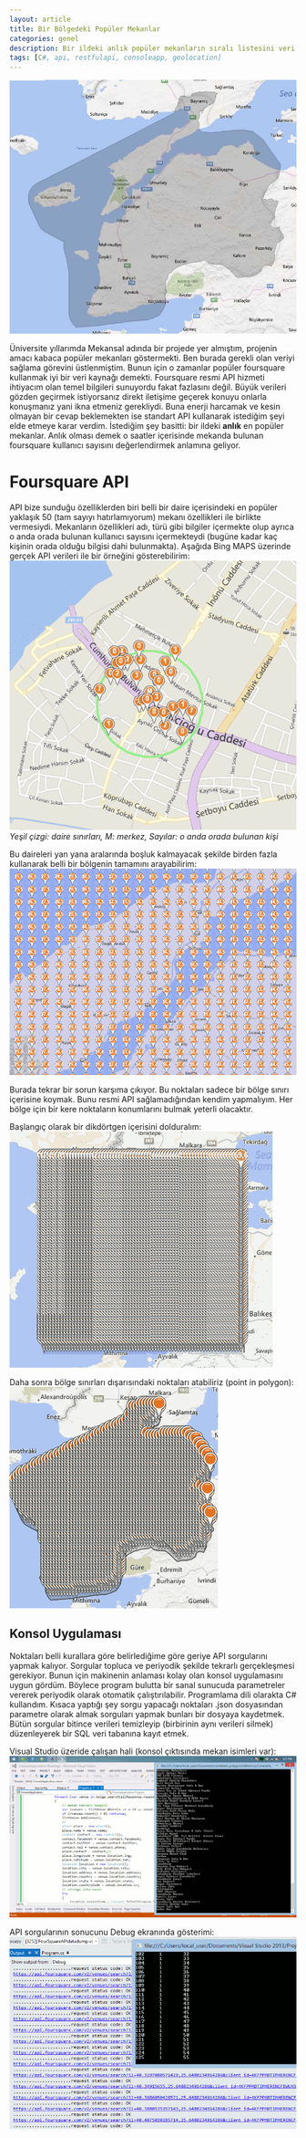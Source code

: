 ```yaml
---
layout: article
title: Bir Bölgedeki Popüler Mekanlar
categories: genel
description: Bir ildeki anlık popüler mekanların sıralı listesini veri tabanında saklama.
tags: [C#, api, restfulapi, consoleapp, geolocation]
---
```

<a href="/images/2016-08-20-foursquare-api/canakkale_sinirlari.jpg" title="Çanakkale Sınırları"><img src="/images/2016-08-20-foursquare-api/canakkale_sinirlari.jpg" class="pure-img" alt="Çanakkale Sınırları"></a>

Üniversite yıllarımda Mekansal adında bir projede yer almıştım, projenin amacı kabaca popüler mekanları göstermekti. Ben burada gerekli olan veriyi sağlama görevini üstlenmiştim. Bunun için o zamanlar popüler foursquare kullanmak iyi bir veri kaynağı demekti. Foursquare resmi API hizmeti ihtiyacım olan temel bilgileri sunuyordu fakat fazlasını değil. Büyük verileri gözden geçirmek istiyorsanız direkt iletişime geçerek konuyu onlarla konuşmanız yani ikna etmeniz gerekliydi. Buna enerji harcamak ve kesin olmayan bir cevap beklemekten ise standart API kullanarak istediğim şeyi elde etmeye karar verdim. İstediğim şey basitti: bir ildeki **anlık** en popüler mekanlar. Anlık olması demek o saatler içerisinde mekanda bulunan foursquare kullanıcı sayısını değerlendirmek anlamına geliyor.

# Foursquare API

API bize sunduğu özelliklerden biri belli bir daire içerisindeki en popüler yaklaşık 50 (tam sayıyı hatırlamıyorum) mekanı özellikleri ile birlikte vermesiydi. Mekanların özellikleri adı, türü gibi bilgiler içermekte olup ayrıca o anda orada bulunan kullanıcı sayısını içermekteydi (bugüne kadar kaç kişinin orada olduğu bilgisi dahi bulunmakta). Aşağıda Bing MAPS üzerinde gerçek API verileri ile bir örneğini gösterebilirim: 
<a href="/images/2016-08-20-foursquare-api/vanue_search.png" title="foursquare vanue search"><img src="/images/2016-08-20-foursquare-api/vanue_search.png" class="pure-img" alt="foursquare vanue search"></a>
*Yeşil çizgi: daire sınırları, M: merkez, Sayılar: o anda orada bulunan kişi*

Bu daireleri yan yana aralarında boşluk kalmayacak şekilde birden fazla kullanarak belli bir bölgenin tamamını arayabilirim:
<a href="/images/2016-08-20-foursquare-api/pushpinler2.png" title="pushpins"><img src="/images/2016-08-20-foursquare-api/pushpinler2.png" class="pure-img" alt="pushpins"></a>

Burada tekrar bir sorun karşıma çıkıyor. Bu noktaları sadece bir bölge sınırı içerisine koymak. Bunu resmi API sağlamadığından kendim yapmalıyım. Her bölge için bir kere noktaların konumlarını bulmak yeterli olacaktır.

Başlangıç olarak bir dikdörtgen içerisini dolduralım:
<a href="/images/2016-08-20-foursquare-api/pushpinler.png" title="pushpins"><img src="/images/2016-08-20-foursquare-api/pushpinler.png" class="pure-img" alt="pushpins"></a>

Daha sonra bölge sınırları dışarısındaki noktaları atabiliriz (point in polygon):
<a href="/images/2016-08-20-foursquare-api/point_in_polygon.png" title="point_in_polygon"><img src="/images/2016-08-20-foursquare-api/point_in_polygon.png" class="pure-img" alt="point_in_polygon"></a> 

## Konsol Uygulaması

Noktaları belli kurallara göre belirlediğime göre geriye API sorgularını yapmak kalıyor. Sorgular topluca ve periyodik şekilde tekrarlı gerçekleşmesi gerekiyor. Bunun için makinenin anlaması kolay olan konsol uygulamasını uygun gördüm. Böylece program bulutta bir sanal sunucuda parametreler vererek periyodik olarak otomatik çalıştırılabilir. Programlama dili olarakta C# kullandım. Kısaca yaptığı şey sorgu yapacağı noktaları .json dosyasından parametre olarak almak sorguları yapmak bunları bir dosyaya kaydetmek. Bütün sorgular bitince verileri temizleyip (birbirinin aynı verileri silmek) düzenleyerek bir SQL veri tabanına kayıt etmek.

Visual Studio üzeride çalışan hali (konsol çıktısında mekan isimleri var):
<a href="/images/2016-08-20-foursquare-api/topluca_veri_cekme.png" title="topluca_veri_cekme"><img src="/images/2016-08-20-foursquare-api/topluca_veri_cekme.png" class="pure-img" alt="topluca_veri_cekme"></a> 

API sorgularının sonucunu Debug ekranında gösterimi:
<a href="/images/2016-08-20-foursquare-api/topluca_veri_cekme_zoomed.png" title="topluca_veri_cekme_zoomed"><img src="/images/2016-08-20-foursquare-api/topluca_veri_cekme_zoomed.png" class="pure-img" alt="topluca_veri_cekme_zoomed"></a>